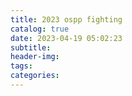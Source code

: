```yaml
---
title: 2023 ospp fighting
catalog: true
date: 2023-04-19 05:02:23
subtitle:
header-img:
tags:
categories:
---
```

